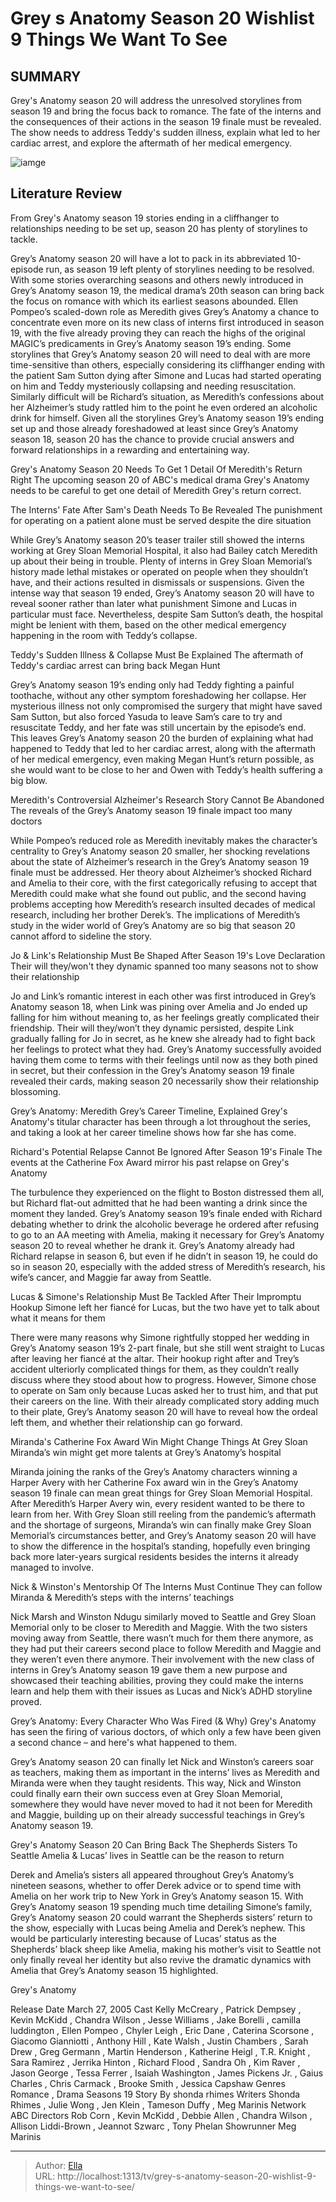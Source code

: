 # Grey s Anatomy Season 20 Wishlist 9 Things We Want To See


## SUMMARY 



Grey&#39;s Anatomy
 season 20 will address the unresolved storylines from season 19 and bring the focus back to romance. 
 The fate of the interns and the consequences of their actions in the season 19 finale must be revealed. 
 The show needs to address Teddy&#39;s sudden illness, explain what led to her cardiac arrest, and explore the aftermath of her medical emergency. 

![iamge](https://static1.srcdn.com/wordpress/wp-content/uploads/2024/01/chandra-wilson-as-miranda-bailey-ellen-pompeo-as-meredith-grey-and-harry-shum-jr-as-benson-kwan-in-grey-s-anatomy-season-19-finale.jpg)

## Literature Review
From Grey&#39;s Anatomy season 19 stories ending in a cliffhanger to relationships needing to be set up, season 20 has plenty of storylines to tackle.




Grey’s Anatomy season 20 will have a lot to pack in its abbreviated 10-episode run, as season 19 left plenty of storylines needing to be resolved. With some stories overarching seasons and others newly introduced in Grey’s Anatomy season 19, the medical drama’s 20th season can bring back the focus on romance with which its earliest seasons abounded. Ellen Pompeo’s scaled-down role as Meredith gives Grey’s Anatomy a chance to concentrate even more on its new class of interns first introduced in season 19, with the five already proving they can reach the highs of the original MAGIC’s predicaments in Grey’s Anatomy season 19’s ending.
Some storylines that Grey’s Anatomy season 20 will need to deal with are more time-sensitive than others, especially considering its cliffhanger ending with the patient Sam Sutton dying after Simone and Lucas had started operating on him and Teddy mysteriously collapsing and needing resuscitation. Similarly difficult will be Richard’s situation, as Meredith’s confessions about her Alzheimer’s study rattled him to the point he even ordered an alcoholic drink for himself. Given all the storylines Grey’s Anatomy season 19’s ending set up and those already foreshadowed at least since Grey’s Anatomy season 18, season 20 has the chance to provide crucial answers and forward relationships in a rewarding and entertaining way.
            
 
 Grey&#39;s Anatomy Season 20 Needs To Get 1 Detail Of Meredith&#39;s Return Right 
The upcoming season 20 of ABC&#39;s medical drama Grey&#39;s Anatomy needs to be careful to get one detail of Meredith Grey&#39;s return correct. 













 








 The Interns&#39; Fate After Sam&#39;s Death Needs To Be Revealed 
The punishment for operating on a patient alone must be served despite the dire situation


 







While Grey’s Anatomy season 20’s teaser trailer still showed the interns working at Grey Sloan Memorial Hospital, it also had Bailey catch Meredith up about their being in trouble. Plenty of interns in Grey Sloan Memorial’s history made lethal mistakes or operated on people when they shouldn’t have, and their actions resulted in dismissals or suspensions. Given the intense way that season 19 ended, Grey’s Anatomy season 20 will have to reveal sooner rather than later what punishment Simone and Lucas in particular must face. Nevertheless, despite Sam Sutton’s death, the hospital might be lenient with them, based on the other medical emergency happening in the room with Teddy’s collapse.





 Teddy&#39;s Sudden Illness &amp; Collapse Must Be Explained 
The aftermath of Teddy&#39;s cardiac arrest can bring back Megan Hunt
        

Grey’s Anatomy season 19’s ending only had Teddy fighting a painful toothache, without any other symptom foreshadowing her collapse. Her mysterious illness not only compromised the surgery that might have saved Sam Sutton, but also forced Yasuda to leave Sam’s care to try and resuscitate Teddy, and her fate was still uncertain by the episode’s end. This leaves Grey’s Anatomy season 20 the burden of explaining what had happened to Teddy that led to her cardiac arrest, along with the aftermath of her medical emergency, even making Megan Hunt’s return possible, as she would want to be close to her and Owen with Teddy’s health suffering a big blow.





 Meredith&#39;s Controversial Alzheimer&#39;s Research Story Cannot Be Abandoned 
The reveals of the Grey’s Anatomy season 19 finale impact too many doctors
        

While Pompeo’s reduced role as Meredith inevitably makes the character’s centrality to Grey’s Anatomy season 20 smaller, her shocking revelations about the state of Alzheimer’s research in the Grey’s Anatomy season 19 finale must be addressed. Her theory about Alzheimer’s shocked Richard and Amelia to their core, with the first categorically refusing to accept that Meredith could make what she found out public, and the second having problems accepting how Meredith’s research insulted decades of medical research, including her brother Derek’s. The implications of Meredith’s study in the wider world of Grey’s Anatomy are so big that season 20 cannot afford to sideline the story.





 Jo &amp; Link&#39;s Relationship Must Be Shaped After Season 19&#39;s Love Declaration 
Their will they/won&#39;t they dynamic spanned too many seasons not to show their relationship


 







Jo and Link’s romantic interest in each other was first introduced in Grey’s Anatomy season 18, when Link was pining over Amelia and Jo ended up falling for him without meaning to, as her feelings greatly complicated their friendship. Their will they/won’t they dynamic persisted, despite Link gradually falling for Jo in secret, as he knew she already had to fight back her feelings to protect what they had. Grey’s Anatomy successfully avoided having them come to terms with their feelings until now as they both pined in secret, but their confession in the Grey’s Anatomy season 19 finale revealed their cards, making season 20 necessarily show their relationship blossoming.
            
 
 Grey’s Anatomy: Meredith Grey’s Career Timeline, Explained 
Grey&#39;s Anatomy&#39;s titular character has been through a lot throughout the series, and taking a look at her career timeline shows how far she has come.









 Richard&#39;s Potential Relapse Cannot Be Ignored After Season 19&#39;s Finale 
The events at the Catherine Fox Award mirror his past relapse on Grey&#39;s Anatomy
        

The turbulence they experienced on the flight to Boston distressed them all, but Richard flat-out admitted that he had been wanting a drink since the moment they landed. Grey’s Anatomy season 19’s finale ended with Richard debating whether to drink the alcoholic beverage he ordered after refusing to go to an AA meeting with Amelia, making it necessary for Grey’s Anatomy season 20 to reveal whether he drank it. Grey’s Anatomy already had Richard relapse in season 6, but even if he didn’t in season 19, he could do so in season 20, especially with the added stress of Meredith’s research, his wife’s cancer, and Maggie far away from Seattle.





 Lucas &amp; Simone&#39;s Relationship Must Be Tackled After Their Impromptu Hookup 
Simone left her fiancé for Lucas, but the two have yet to talk about what it means for them
        

There were many reasons why Simone rightfully stopped her wedding in Grey’s Anatomy season 19’s 2-part finale, but she still went straight to Lucas after leaving her fiancé at the altar. Their hookup right after and Trey’s accident ulteriorly complicated things for them, as they couldn’t really discuss where they stood about how to progress. However, Simone chose to operate on Sam only because Lucas asked her to trust him, and that put their careers on the line. With their already complicated story adding much to their plate, Grey’s Anatomy season 20 will have to reveal how the ordeal left them, and whether their relationship can go forward.





 Miranda&#39;s Catherine Fox Award Win Might Change Things At Grey Sloan 
Miranda’s win might get more talents at Grey’s Anatomy’s hospital
        

Miranda joining the ranks of the Grey’s Anatomy characters winning a Harper Avery with her Catherine Fox award win in the Grey’s Anatomy season 19 finale can mean great things for Grey Sloan Memorial Hospital. After Meredith’s Harper Avery win, every resident wanted to be there to learn from her. With Grey Sloan still reeling from the pandemic’s aftermath and the shortage of surgeons, Miranda’s win can finally make Grey Sloan Memorial’s circumstances better, and Grey’s Anatomy season 20 will have to show the difference in the hospital’s standing, hopefully even bringing back more later-years surgical residents besides the interns it already managed to involve.





 Nick &amp; Winston&#39;s Mentorship Of The Interns Must Continue 
They can follow Miranda &amp; Meredith’s steps with the interns’ teachings
        

Nick Marsh and Winston Ndugu similarly moved to Seattle and Grey Sloan Memorial only to be closer to Meredith and Maggie. With the two sisters moving away from Seattle, there wasn’t much for them there anymore, as they had put their careers second place to follow Meredith and Maggie and they weren’t even there anymore. Their involvement with the new class of interns in Grey’s Anatomy season 19 gave them a new purpose and showcased their teaching abilities, proving they could make the interns learn and help them with their issues as Lucas and Nick’s ADHD storyline proved.
            
 
 Grey’s Anatomy: Every Character Who Was Fired (&amp; Why) 
Grey&#39;s Anatomy has seen the firing of various doctors, of which only a few have been given a second chance – and here&#39;s what happened to them.




Grey’s Anatomy season 20 can finally let Nick and Winston’s careers soar as teachers, making them as important in the interns’ lives as Meredith and Miranda were when they taught residents. This way, Nick and Winston could finally earn their own success even at Grey Sloan Memorial, somewhere they would have never moved to had it not been for Meredith and Maggie, building up on their already successful teachings in Grey’s Anatomy season 19.





 Grey&#39;s Anatomy Season 20 Can Bring Back The Shepherds Sisters To Seattle 
Amelia &amp; Lucas’ lives in Seattle can be the reason to return
        

Derek and Amelia’s sisters all appeared throughout Grey’s Anatomy’s nineteen seasons, whether to offer Derek advice or to spend time with Amelia on her work trip to New York in Grey’s Anatomy season 15. With Grey’s Anatomy season 19 spending much time detailing Simone’s family, Grey’s Anatomy season 20 could warrant the Shepherds sisters’ return to the show, especially with Lucas being Amelia and Derek’s nephew. This would be particularly interesting because of Lucas’ status as the Shepherds’ black sheep like Amelia, making his mother’s visit to Seattle not only finally reveal her identity but also revive the dramatic dynamics with Amelia that Grey’s Anatomy season 15 highlighted.
        


 Grey&#39;s Anatomy 

 Release Date   March 27, 2005    Cast   Kelly McCreary , Patrick Dempsey , Kevin McKidd , Chandra Wilson , Jesse Williams , Jake Borelli , camilla luddington , Ellen Pompeo , Chyler Leigh , Eric Dane , Caterina Scorsone , Giacomo Gianniotti , Anthony Hill , Kate Walsh , Justin Chambers , Sarah Drew , Greg Germann , Martin Henderson , Katherine Heigl , T.R. Knight , Sara Ramirez , Jerrika Hinton , Richard Flood , Sandra Oh , Kim Raver , Jason George , Tessa Ferrer , Isaiah Washington , James Pickens Jr. , Gaius Charles , Chris Carmack , Brooke Smith , Jessica Capshaw    Genres   Romance , Drama    Seasons   19    Story By   shonda rhimes    Writers   Shonda Rhimes , Julie Wong , Jen Klein , Tameson Duffy , Meg Marinis    Network   ABC    Directors   Rob Corn , Kevin McKidd , Debbie Allen , Chandra Wilson , Allison Liddi-Brown , Jeannot Szwarc , Tony Phelan    Showrunner   Meg Marinis    





---

> Author: [Ella](https://instagram.hk.cn/)  
> URL: http://localhost:1313/tv/grey-s-anatomy-season-20-wishlist-9-things-we-want-to-see/  

